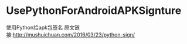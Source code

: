 # UsePythonForAndroidAPKSignture
使用Python给apk包签名 原文链接:http://mushuichuan.com/2016/03/23/python-sign/
